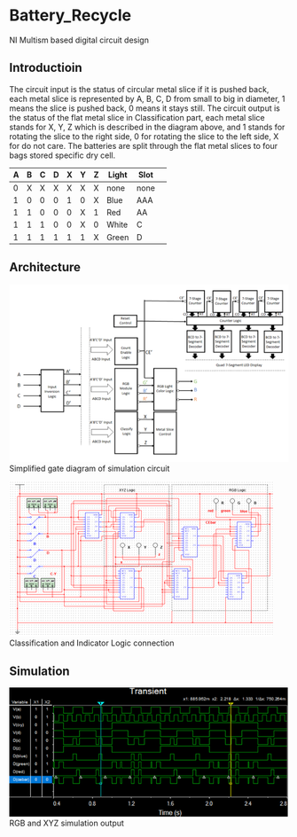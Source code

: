 # Battery_Recycle
NI Multism based digital circuit design

## Introductioin
The circuit input is the status of circular metal slice if it is pushed back, each metal slice is represented by A, B, C, D from small to big in diameter, 1 means the slice is pushed back, 0 means it stays still. The circuit output is the status of the flat metal slice in Classification part, each metal slice stands for X, Y, Z which is described in the diagram above, and 1 stands for rotating the slice to the right side, 0 for rotating the slice to the left side, X for do not care. The batteries are split through the flat metal slices to four bags stored specific dry cell.

| A | B | C | D | X | Y | Z | Light | Slot  |   |
|---|---|---|---|---|---|---|-------|-------|---|
| 0 | X | X | X | X | X | X | none  | none  |   |
| 1 | 0 | 0 | 0 | 1 | 0 | X | Blue  | AAA   |   |
| 1 | 1 | 0 | 0 | 0 | X | 1 | Red   | AA    |   |
| 1 | 1 | 1 | 0 | 0 | X | 0 | White | C     |   |
| 1 | 1 | 1 | 1 | 1 | 1 | X | Green | D     |   |

## Architecture

![link](Images/Block_diagram.png "Title text") \
Simplified gate diagram of simulation circuit

![link](Images/Logic_unit.png "Title text") \
Classification and Indicator Logic connection

## Simulation

![link](Images/Logic_simulationi.png "Title text") \
RGB and XYZ simulation output
